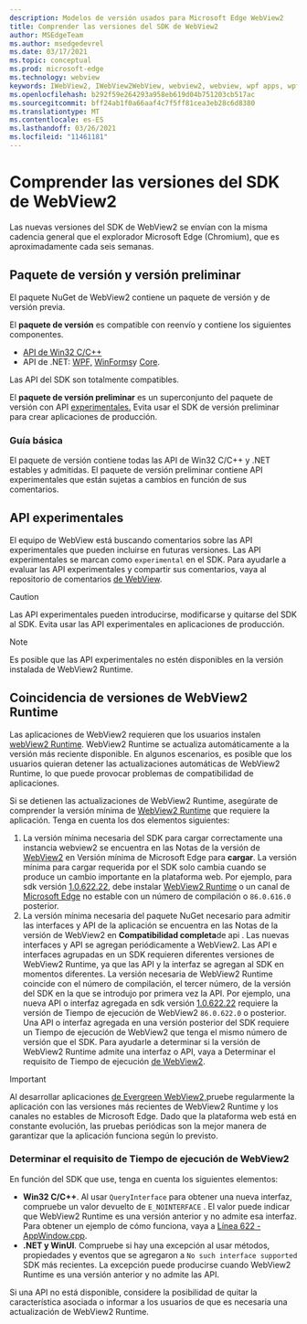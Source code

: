```yaml
---
description: Modelos de versión usados para Microsoft Edge WebView2
title: Comprender las versiones del SDK de WebView2
author: MSEdgeTeam
ms.author: msedgedevrel
ms.date: 03/17/2021
ms.topic: conceptual
ms.prod: microsoft-edge
ms.technology: webview
keywords: IWebView2, IWebView2WebView, webview2, webview, wpf apps, wpf, edge, ICoreWebView2, ICoreWebView2Host, controlador de explorador, edge html
ms.openlocfilehash: b292f59e264293a958eb619d04b751203cb517ac
ms.sourcegitcommit: bff24ab1f0a66aaf4c7f5ff81cea3eb28c6d8380
ms.translationtype: MT
ms.contentlocale: es-ES
ms.lasthandoff: 03/26/2021
ms.locfileid: "11461181"
---
```

# <a name="understand-webview2-sdk-versions"></a>Comprender las versiones del SDK de WebView2  

Las nuevas versiones del SDK de WebView2 se envían con la misma cadencia general que el explorador Microsoft Edge \(Chromium\), que es aproximadamente cada seis semanas.  

## <a name="release-and-prerelease-package"></a>Paquete de versión y versión preliminar  

El paquete NuGet de WebView2 contiene un paquete de versión y de versión previa.  

El **paquete de versión** es compatible con reenvío y contiene los siguientes componentes.  

*   [API de Win32 C/C++][ReferenceWin32]
*   API de .NET:  [WPF,][DotnetMicrosoftWebWebview2WpfNamespace] [WinForms][DotnetMicrosoftWebWebview2WinformsNamespace]y [Core][DotnetMicrosoftWebWebview2CoreNamespace].  
    
Las API del SDK son totalmente compatibles.  

El **paquete de versión preliminar** es un superconjunto del paquete de versión con API [experimentales.](#experimental-apis)  Evita usar el SDK de versión preliminar para crear aplicaciones de producción.  

### <a name="roadmap"></a>Guía básica  

El paquete de versión contiene todas las API de Win32 C/C++ y .NET estables y admitidas.  El paquete de versión preliminar contiene API experimentales que están sujetas a cambios en función de sus comentarios.  

## <a name="experimental-apis"></a>API experimentales  

El equipo de WebView está buscando comentarios sobre las API experimentales que pueden incluirse en futuras versiones.  Las API experimentales se marcan como `experimental` en el SDK.  Para ayudarle a evaluar las API experimentales y compartir sus comentarios, vaya al repositorio de comentarios [de WebView][GithubMicrosoftedgeWebviewfeedback].  

> [!CAUTION]
> Las API experimentales pueden introducirse, modificarse y quitarse del SDK al SDK.  Evita usar las API experimentales en aplicaciones de producción.  

> [!NOTE]
> Es posible que las API experimentales no estén disponibles en la versión instalada de WebView2 Runtime.  

## <a name="matching-webview2-runtime-versions"></a>Coincidencia de versiones de WebView2 Runtime  
Las aplicaciones de WebView2 requieren que los usuarios instalen [webView2 Runtime][MicrosoftDeveloperEdgeWebview2].  WebView2 Runtime se actualiza automáticamente a la versión más reciente disponible.  En algunos escenarios, es posible que los usuarios quieran detener las actualizaciones automáticas de WebView2 Runtime, lo que puede provocar problemas de compatibilidad de aplicaciones.  

Si se detienen las actualizaciones de WebView2 Runtime, asegúrate de comprender la versión mínima de [WebView2 Runtime][MicrosoftDeveloperEdgeWebview2] que requiere la aplicación.  Tenga en cuenta los dos elementos siguientes:  

1.  La versión mínima necesaria del SDK para cargar correctamente una instancia webview2 se encuentra en las Notas de la versión de [WebView2][Webview2Releasenotes] en Versión mínima de Microsoft Edge para **cargar**.  La versión mínima para cargar requerida por el SDK solo cambia cuando se produce un cambio importante en la plataforma web.  Por ejemplo, para sdk versión [1.0.622.22][Webview2Releasenotes1062222], debe instalar [WebView2 Runtime][MicrosoftDeveloperEdgeWebview2] o un canal de [Microsoft Edge][MicrosoftedgeinsiderDownload] no estable con un número de compilación o `86.0.616.0` posterior.   
1.  La versión mínima necesaria del paquete NuGet necesario para admitir las interfaces y [][Webview2Releasenotes] API de la aplicación se encuentra en las Notas de la versión de WebView2 en **Compatibilidad completa**de api .  Las nuevas interfaces y API se agregan periódicamente a WebView2.  Las API e interfaces agrupadas en un SDK requieren diferentes versiones de WebView2 Runtime, ya que las API y la interfaz se agregan al SDK en momentos diferentes.  La versión necesaria de WebView2 Runtime coincide con el número de compilación, el tercer número, de la versión del SDK en la que se introdujo por primera vez la API.  Por ejemplo, una nueva API o interfaz agregada en sdk versión [1.0.622.22][Webview2Releasenotes1062222] requiere la versión de Tiempo de ejecución de WebView2 `86.0.622.0` o posterior.  Una API o interfaz agregada en una versión posterior del SDK requiere un Tiempo de ejecución de WebView2 que tenga el mismo número de versión que el SDK.  Para ayudarle a determinar si la versión de WebView2 Runtime admite una interfaz o API, vaya a Determinar el requisito de Tiempo de ejecución [de WebView2](#determine-webview2-runtime-requirement).  
    
> [!IMPORTANT]
> Al desarrollar aplicaciones [de Evergreen WebView2,][Webview2ConceptsDistributionEvergreenDistributionMode]pruebe regularmente la aplicación con las versiones más recientes de WebView2 Runtime y los canales no estables de Microsoft Edge.  Dado que la plataforma web está en constante evolución, las pruebas periódicas son la mejor manera de garantizar que la aplicación funciona según lo previsto.  

### <a name="determine-webview2-runtime-requirement"></a>Determinar el requisito de Tiempo de ejecución de WebView2  

En función del SDK que use, tenga en cuenta los siguientes elementos:  

*   **Win32 C/C++**.  Al usar `QueryInterface` para obtener una nueva interfaz, compruebe un valor devuelto de `E_NOINTERFACE` .  El valor puede indicar que WebView2 Runtime es una versión anterior y no admite esa interfaz.  Para obtener un ejemplo de cómo funciona, vaya a [Línea 622 - AppWindow.cpp][GithubMicrosoftedgeWebview2samplesSampleappsWebview2apisampleAppwindowCppL622].  
*   **.NET y WinUI**.  Compruebe si hay una excepción al usar métodos, propiedades y eventos que se agregaron a `No such interface supported` SDK más recientes.  La excepción puede producirse cuando WebView2 Runtime es una versión anterior y no admite las API.  
    
Si una API no está disponible, considere la posibilidad de quitar la característica asociada o informar a los usuarios de que es necesaria una actualización de WebView2 Runtime.  

<!--
## Versioning  

After you have used a particular version of the SDK to build your app, your app may end up running with an older or newer version of installed browser binaries.  Until version 1.0.0.0 of WebView2 there may be breaking changes during updates that prevent your SDK from working with different versions of installed browser binaries.  After version 1.0.0.0, different versions of the SDK may work with different versions of the installed browser by using the following best practices.  

1.  To account for breaking changes to the API be sure to check for failure when requesting the DLL export `CreateCoreWebView2Environment` and when running `QueryInterface` on any `CoreWebView2` object.  A return value of `E_NOINTERFACE` indicates that the SDK is not compatible with the Microsoft Edge browser binaries.  
1.  Checking for failure from `QueryInterface` also accounts for cases where the SDK is newer than the version of the Microsoft Edge browser and your app attempts to use an interface of which the Microsoft Edge browser is unaware.  
1.  When an interface is unavailable, you may consider disabling the associated feature if possible, or otherwise informing your users to update their browsers.  
    -->  

<!--links -->  

[Webview2ConceptsDistributionEvergreenDistributionMode]: ./distribution.md#evergreen-distribution-mode "Modo de distribución Evergreen: distribución de aplicaciones con WebView2 | Microsoft Docs"  
[Webview2Releasenotes]: ../releasenotes.md "Notas de la versión de WebView2 SDK | Microsoft Docs"  
[Webview2Releasenotes1062222]: ../releasenotes.md#1062222 "1.0.622.22: notas de la versión de WebView2 SDK | Microsoft Docs"   

[DeployedgeChannels]: /deployedge/microsoft-edge-channels "Información general sobre los canales de Microsoft Edge | Microsoft Docs"  

[DotnetMicrosoftWebWebview2CoreNamespace]: /dotnet/api/microsoft.web.webview2.core "Espacio de nombres Microsoft.Web.WebView2.Core | Microsoft Docs"  
[DotnetMicrosoftWebWebview2WpfNamespace]: /dotnet/api/microsoft.web.webview2.wpf "Espacio de nombres Microsoft.Web.WebView2.Wpf | Microsoft Docs"  
[DotnetMicrosoftWebWebview2WinformsNamespace]: /dotnet/api/microsoft.web.webview2.winforms "Espacio de nombres Microsoft.Web.WebView2.WinForms | Microsoft Docs"  
[ReferenceWin32]: /microsoft-edge/webview2/reference/win32 "WebView2 Win32 C++ Reference | Microsoft Docs"  

[MicrosoftDeveloperEdgeWebview2]: https://developer.microsoft.com/microsoft-edge/webview2/ "Microsoft Edge WebView2 | Microsoft Developer"  

[GithubMicrosoftedgeWebviewfeedback]: https://github.com/MicrosoftEdge/WebViewFeedback "Comentarios de WebView: MicrosoftEdge/WebViewFeedback | GitHub"  
[GithubMicrosoftedgeWebview2samplesSampleappsWebview2apisampleAppwindowCppL622]: https://github.com/MicrosoftEdge/WebView2Samples/blob/8ec7de9d3e80a942bc7025cffad98eee75e11e64/SampleApps/WebView2APISample/AppWindow.cpp#L622 "Línea 622 - AppWindow.cpp - MicrosoftEdge/WebView2Samples | GitHub"  

[MicrosoftedgeinsiderDownload]: https://www.microsoftedgeinsider.com/download "Descargar Microsoft Edge Insider Channels"  
